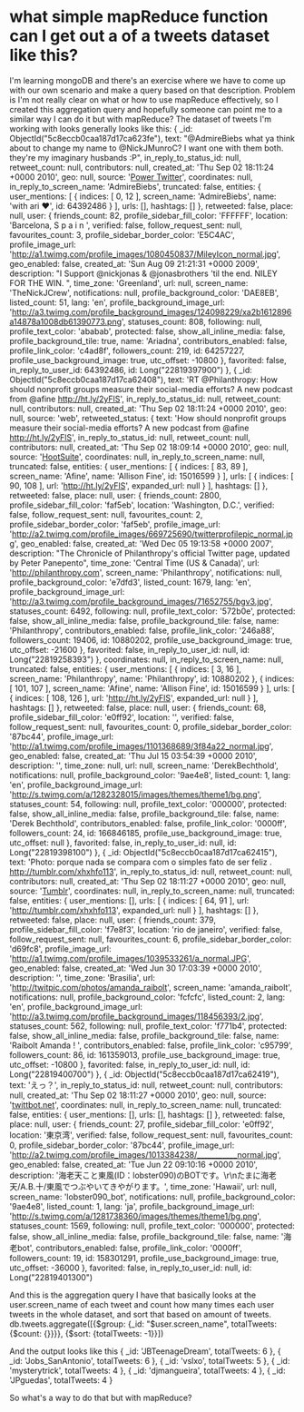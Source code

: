 
# what simple mapReduce function can I get out a of a tweets dataset like this?

I'm learning mongoDB and there's an exercise where we have to come up with our own scenario and make a query based on that description. Problem is I'm not really clear on what or how to use mapReduce effectively, so I created this aggregation query and hopefully someone can point me to a similar way I can do it but with mapReduce?
The dataset of tweets I'm working with looks generally looks like this:
{
    _id: ObjectId("5c8eccb0caa187d17ca623fe"),
    text: "@AdmireBiebs what ya think about to change my name to @NickJMunroC? I want one with them both. they're my imaginary husbands :P",
    in_reply_to_status_id: null,
    retweet_count: null,
    contributors: null,
    created_at: 'Thu Sep 02 18:11:24 +0000 2010',
    geo: null,
    source: '<a href="http://83degrees.com/to/powertwitter" rel="nofollow">Power Twitter</a>',
    coordinates: null,
    in_reply_to_screen_name: 'AdmireBiebs',
    truncated: false,
    entities: {
      user_mentions: [
        {
          indices: [ 0, 12 ],
          screen_name: 'AdmireBiebs',
          name: 'with ari ♥',
          id: 64392486
        }
      ],
      urls: [],
      hashtags: []
    },
    retweeted: false,
    place: null,
    user: {
      friends_count: 82,
      profile_sidebar_fill_color: 'FFFFFF',
      location: 'Barcelona, S p a i n ',
      verified: false,
      follow_request_sent: null,
      favourites_count: 3,
      profile_sidebar_border_color: 'E5C4AC',
      profile_image_url: 'http://a1.twimg.com/profile_images/1080450837/MileyIcon_normal.jpg',
      geo_enabled: false,
      created_at: 'Sun Aug 09 21:21:31 +0000 2009',
      description: "I Support @nickjonas & @jonasbrothers 'til the end. NILEY FOR THE WIN. ",
      time_zone: 'Greenland',
      url: null,
      screen_name: 'TheNickJCrew',
      notifications: null,
      profile_background_color: 'DAE8EB',
      listed_count: 51,
      lang: 'en',
      profile_background_image_url: 'http://a3.twimg.com/profile_background_images/124098229/xa2b1612896a14878a1008db61390773.png',
      statuses_count: 808,
      following: null,
      profile_text_color: 'ababab',
      protected: false,
      show_all_inline_media: false,
      profile_background_tile: true,
      name: 'Ariadna',
      contributors_enabled: false,
      profile_link_color: 'c4ad8f',
      followers_count: 219,
      id: 64257227,
      profile_use_background_image: true,
      utc_offset: -10800
    },
    favorited: false,
    in_reply_to_user_id: 64392486,
    id: Long("22819397900")
  },
  {
    _id: ObjectId("5c8eccb0caa187d17ca62408"),
    text: 'RT @Philanthropy: How should nonprofit groups measure their social-media efforts? A new podcast from @afine http://ht.ly/2yFlS',
    in_reply_to_status_id: null,
    retweet_count: null,
    contributors: null,
    created_at: 'Thu Sep 02 18:11:24 +0000 2010',
    geo: null,
    source: 'web',
    retweeted_status: {
      text: 'How should nonprofit groups measure their social-media efforts? A new podcast from @afine http://ht.ly/2yFlS',
      in_reply_to_status_id: null,
      retweet_count: null,
      contributors: null,
      created_at: 'Thu Sep 02 18:09:14 +0000 2010',
      geo: null,
      source: '<a href="http://www.hootsuite.com" rel="nofollow">HootSuite</a>',
      coordinates: null,
      in_reply_to_screen_name: null,
      truncated: false,
      entities: {
        user_mentions: [
          {
            indices: [ 83, 89 ],
            screen_name: 'Afine',
            name: 'Allison Fine',
            id: 15016599
          }
        ],
        urls: [
          {
            indices: [ 90, 108 ],
            url: 'http://ht.ly/2yFlS',
            expanded_url: null
          }
        ],
        hashtags: []
      },
      retweeted: false,
      place: null,
      user: {
        friends_count: 2800,
        profile_sidebar_fill_color: 'faf5eb',
        location: 'Washington, D.C.',
        verified: false,
        follow_request_sent: null,
        favourites_count: 2,
        profile_sidebar_border_color: 'faf5eb',
        profile_image_url: 'http://a2.twimg.com/profile_images/669725690/twitterprofilepic_normal.jpg',
        geo_enabled: false,
        created_at: 'Wed Dec 05 19:13:58 +0000 2007',
        description: "The Chronicle of Philanthropy's official Twitter page, updated by Peter Panepento",
        time_zone: 'Central Time (US & Canada)',
        url: 'http://philanthropy.com',
        screen_name: 'Philanthropy',
        notifications: null,
        profile_background_color: 'e7dfd3',
        listed_count: 1679,
        lang: 'en',
        profile_background_image_url: 'http://a3.twimg.com/profile_background_images/71652755/bgv3.jpg',
        statuses_count: 6492,
        following: null,
        profile_text_color: '572b0e',
        protected: false,
        show_all_inline_media: false,
        profile_background_tile: false,
        name: 'Philanthropy',
        contributors_enabled: false,
        profile_link_color: '246a88',
        followers_count: 19406,
        id: 10880202,
        profile_use_background_image: true,
        utc_offset: -21600
      },
      favorited: false,
      in_reply_to_user_id: null,
      id: Long("22819258393")
    },
    coordinates: null,
    in_reply_to_screen_name: null,
    truncated: false,
    entities: {
      user_mentions: [
        {
          indices: [ 3, 16 ],
          screen_name: 'Philanthropy',
          name: 'Philanthropy',
          id: 10880202
        },
        {
          indices: [ 101, 107 ],
          screen_name: 'Afine',
          name: 'Allison Fine',
          id: 15016599
        }
      ],
      urls: [
        {
          indices: [ 108, 126 ],
          url: 'http://ht.ly/2yFlS',
          expanded_url: null
        }
      ],
      hashtags: []
    },
    retweeted: false,
    place: null,
    user: {
      friends_count: 68,
      profile_sidebar_fill_color: 'e0ff92',
      location: '',
      verified: false,
      follow_request_sent: null,
      favourites_count: 0,
      profile_sidebar_border_color: '87bc44',
      profile_image_url: 'http://a1.twimg.com/profile_images/1101368689/3f84a22_normal.jpg',
      geo_enabled: false,
      created_at: 'Thu Jul 15 03:54:39 +0000 2010',
      description: '',
      time_zone: null,
      url: null,
      screen_name: 'DerekBechthold',
      notifications: null,
      profile_background_color: '9ae4e8',
      listed_count: 1,
      lang: 'en',
      profile_background_image_url: 'http://s.twimg.com/a/1282328015/images/themes/theme1/bg.png',
      statuses_count: 54,
      following: null,
      profile_text_color: '000000',
      protected: false,
      show_all_inline_media: false,
      profile_background_tile: false,
      name: 'Derek Bechthold',
      contributors_enabled: false,
      profile_link_color: '0000ff',
      followers_count: 24,
      id: 166846185,
      profile_use_background_image: true,
      utc_offset: null
    },
    favorited: false,
    in_reply_to_user_id: null,
    id: Long("22819398100")
  },
  {
    _id: ObjectId("5c8eccb0caa187d17ca62415"),
    text: 'Photo: porque nada se compara com o simples fato de ser feliz . http://tumblr.com/xhxhfo113',
    in_reply_to_status_id: null,
    retweet_count: null,
    contributors: null,
    created_at: 'Thu Sep 02 18:11:27 +0000 2010',
    geo: null,
    source: '<a href="http://www.tumblr.com/" rel="nofollow">Tumblr</a>',
    coordinates: null,
    in_reply_to_screen_name: null,
    truncated: false,
    entities: {
      user_mentions: [],
      urls: [
        {
          indices: [ 64, 91 ],
          url: 'http://tumblr.com/xhxhfo113',
          expanded_url: null
        }
      ],
      hashtags: []
    },
    retweeted: false,
    place: null,
    user: {
      friends_count: 379,
      profile_sidebar_fill_color: 'f7e8f3',
      location: 'rio de janeiro',
      verified: false,
      follow_request_sent: null,
      favourites_count: 6,
      profile_sidebar_border_color: 'd69fc8',
      profile_image_url: 'http://a1.twimg.com/profile_images/1039533261/a_normal.JPG',
      geo_enabled: false,
      created_at: 'Wed Jun 30 17:03:39 +0000 2010',
      description: '',
      time_zone: 'Brasilia',
      url: 'http://twitpic.com/photos/amanda_raibolt',
      screen_name: 'amanda_raibolt',
      notifications: null,
      profile_background_color: 'fcfcfc',
      listed_count: 2,
      lang: 'en',
      profile_background_image_url: 'http://a3.twimg.com/profile_background_images/118456393/2.jpg',
      statuses_count: 562,
      following: null,
      profile_text_color: 'f771b4',
      protected: false,
      show_all_inline_media: false,
      profile_background_tile: false,
      name: 'Raibolt Amanda ! ',
      contributors_enabled: false,
      profile_link_color: 'c95799',
      followers_count: 86,
      id: 161359013,
      profile_use_background_image: true,
      utc_offset: -10800
    },
    favorited: false,
    in_reply_to_user_id: null,
    id: Long("22819400700")
  },
  {
    _id: ObjectId("5c8eccb0caa187d17ca62419"),
    text: 'えっ？',
    in_reply_to_status_id: null,
    retweet_count: null,
    contributors: null,
    created_at: 'Thu Sep 02 18:11:27 +0000 2010',
    geo: null,
    source: '<a href="http://twittbot.net/" rel="nofollow">twittbot.net</a>',
    coordinates: null,
    in_reply_to_screen_name: null,
    truncated: false,
    entities: { user_mentions: [], urls: [], hashtags: [] },
    retweeted: false,
    place: null,
    user: {
      friends_count: 27,
      profile_sidebar_fill_color: 'e0ff92',
      location: '東京湾',
      verified: false,
      follow_request_sent: null,
      favourites_count: 0,
      profile_sidebar_border_color: '87bc44',
      profile_image_url: 'http://a2.twimg.com/profile_images/1013384238/___________normal.jpg',
      geo_enabled: false,
      created_at: 'Tue Jun 22 09:10:16 +0000 2010',
      description: '海老天こと東風(ID：lobster090)のBOTです。\r\nたまに海老天/A.B.十/東風でつぶやいてきやがります。',
      time_zone: 'Hawaii',
      url: null,
      screen_name: 'lobster090_bot',
      notifications: null,
      profile_background_color: '9ae4e8',
      listed_count: 1,
      lang: 'ja',
      profile_background_image_url: 'http://s.twimg.com/a/1281738360/images/themes/theme1/bg.png',
      statuses_count: 1569,
      following: null,
      profile_text_color: '000000',
      protected: false,
      show_all_inline_media: false,
      profile_background_tile: false,
      name: '海老bot',
      contributors_enabled: false,
      profile_link_color: '0000ff',
      followers_count: 19,
      id: 158301291,
      profile_use_background_image: true,
      utc_offset: -36000
    },
    favorited: false,
    in_reply_to_user_id: null,
    id: Long("22819401300")


And this is the aggregation query I have that basically looks at the user.screen_name of each tweet and count how many times each user tweets in the whole dataset, and sort that based on amount of tweets.
db.tweets.aggregate([{$group: {_id: "$user.screen_name", totalTweets: {$count: {}}}}, {$sort: {totalTweets: -1}}])

And the output looks like this
{ _id: 'JBTeenageDream', totalTweets: 6 },
  { _id: 'Jobs_SanAntonio', totalTweets: 6 },
  { _id: 'vslxo', totalTweets: 5 },
  { _id: 'mysterytrick', totalTweets: 4 },
  { _id: 'djmangueira', totalTweets: 4 },
  { _id: 'JPguedas', totalTweets: 4 }

So what's a way to do that but with mapReduce?

        